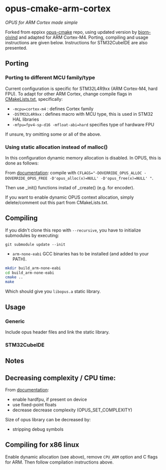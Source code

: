 # opus-cmake-arm-cortex

*OPUS for ARM Cortex made simple*

Forked from eppixx [opus-cmake](https://github.com/eppixx/opus-cmake) repo, using updated version by [bjorn-oivind](https://github.com/bjorn-oivind/opus-cmake) and adapted for ARM Cortex-M4. Porting, compiling and usage instructions are given below. Instructions for STM32CubeIDE are also presented.

## Porting

### Porting to different MCU family/type

Current configuration is specific for STM32L4R9xx (ARM Cortex-M4, hard FPU). To adapt for other ARM Cortex, change compile flags in [CMakeLists.txt](CMakeLists.txt), specifically:

* `-mcpu=cortex-m4` : defines Cortex family
* `-DSTM32L4R9xx` : defines macro with MCU type, this is used in STM32 HAL libraries
* `-mfpu=fpv4-sp-d16 -mfloat-abi=hard` specifies type of hardware FPU

If unsure, try omitting some or all of the above.

### Using static allocation instead of malloc()

In this configuration dynamic memory allocation is disabled. In OPUS, this is done as follows:

From [documentation](https://wiki.xiph.org/OpusFAQ#I_can.27t_use_malloc_or_much_stack_on_my_embedded_platform._How_do_I_make_Opus_work.3F): compile with `CFLAGS="-DOVERRIDE_OPUS_ALLOC -DOVERRIDE_OPUS_FREE -D'opus_alloc(x)=NULL' -D'opus_free(x)=NULL' "`.

Then use _init() functions instad of _create() (e.g. for encoder).

If you want to enable dynamic OPUS context allocation, simply delete/comment out this part from CMakeLists.txt.

## Compiling

If you didn't clone this repo with `--recursive`, you have to initialize submodules by executing:

```
git submodule update --init
```

* `arm-none-eabi` GCC binaries has to be installed (and added to your PATH).

```bash
mkdir build_arm-none-eabi
cd build_arm-none-eabi
cmake ..
make
```

Which should give you `libopus.a` static library.

## Usage

### Generic

Include opus header files and link the static library.

### STM32CubeIDE



## Notes

## Decreasing complexity / CPU time:

From [documentation](https://wiki.xiph.org/OpusFAQ#I_can.27t_use_malloc_or_much_stack_on_my_embedded_platform._How_do_I_make_Opus_work.3F):

- enable hardfpu, if present on device
- use fixed-point floats
- decrease decrease complexity (OPUS_SET_COMPLEXITY)
  
Size of opus library can be decreased by:

- stripping debug symbols

## Compiling for x86 linux

Enable dynamic allocation (see above), remove `CPU_ARM` option and C flags for ARM. Then follow compilation instructions above.